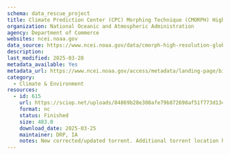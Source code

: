 ```yaml
---
schema: data_rescue_project 
title: Climate Prediction Center (CPC) Morphing Technique (CMORPH) High Resolution Global Precipitation Estimates Climate Data Record (CDR), Version 1
organization: National Oceanic and Atmospheric Administration
agency: Department of Commerce
websites: ncei.noaa.gov
data_source: https://www.ncei.noaa.gov/data/cmorph-high-resolution-global-precipitation-estimates/
description: 
last_modified: 2025-03-28
metadata_available: Yes
metadata_url: https://www.ncei.noaa.gov/access/metadata/landing-page/bin/iso?id=gov.noaa.ncdcC00948
category:
  - Climate & Environment 
resources:
  - id: 615
    url: https://sciop.net/uploads/84869b28e308afe79b872698af51f773d1344bff
    format: nc
    status: Finished
    size: 483.0
    download_date: 2025-03-25
    maintainer: DRP, IA
    notes: New corrected/updated torrent. Additional torrent location https://academictorrents.com/details/84869b28e308afe79b872698af51f773d1344bff
---
```

